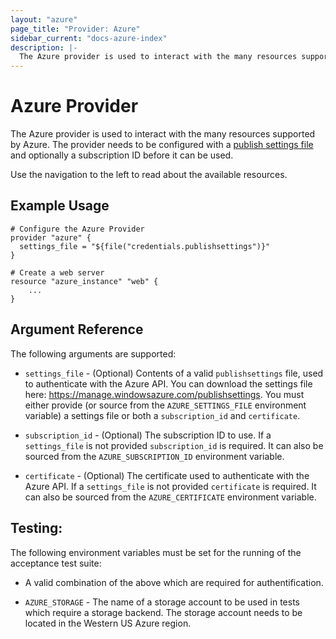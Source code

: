 ```yaml
---
layout: "azure"
page_title: "Provider: Azure"
sidebar_current: "docs-azure-index"
description: |-
  The Azure provider is used to interact with the many resources supported by Azure. The provider needs to be configured with a publish settings file and optionally a subscription ID before it can be used.
---
```


# Azure Provider

The Azure provider is used to interact with the many resources supported
by Azure. The provider needs to be configured with a [publish settings
file](https://manage.windowsazure.com/publishsettings) and optionally a
subscription ID before it can be used.

Use the navigation to the left to read about the available resources.

## Example Usage

```
# Configure the Azure Provider
provider "azure" {
  settings_file = "${file("credentials.publishsettings")}"
}

# Create a web server
resource "azure_instance" "web" {
    ...
}
```

## Argument Reference

The following arguments are supported:

* `settings_file` - (Optional) Contents of a valid `publishsettings` file, used to
  authenticate with the Azure API. You can download the settings file here:
  https://manage.windowsazure.com/publishsettings. You must either provide
  (or source from the `AZURE_SETTINGS_FILE` environment variable) a settings
  file or both a `subscription_id` and `certificate`.

* `subscription_id` - (Optional) The subscription ID to use. If a
  `settings_file` is not provided `subscription_id` is required. It can also
  be sourced from the `AZURE_SUBSCRIPTION_ID` environment variable.

* `certificate` - (Optional) The certificate used to authenticate with the
  Azure API. If a `settings_file` is not provided `certificate` is required.
  It can also be sourced from the `AZURE_CERTIFICATE` environment variable.

## Testing:

The following environment variables must be set for the running of the
acceptance test suite:

* A valid combination of the above which are required for authentification.

* `AZURE_STORAGE` - The name of a storage account to be used in tests which
  require a storage backend. The storage account needs to be located in
  the Western US Azure region.

